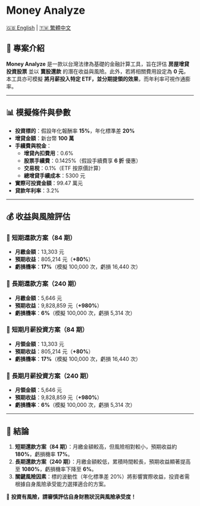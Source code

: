 # Money Analyze

[🇬🇧 English](README.en.md) | [🇹🇼 繁體中文](README.zh-TW.md)

## 📌 專案介紹

**Money Analyze** 是一款以台灣法律為基礎的金融計算工具，旨在評估 **房屋增貸投資股票** 並以 **賣股還款** 的潛在收益與風險。此外，若將相關費用設定為 **0 元**，本工具亦可模擬 **將月薪投入特定 ETF，並分期提領的效果**，而年利率可視作通膨率。

---

## 📊 **模擬條件與參數**

- **投資標的**：假設年化報酬率 **15%**，年化標準差 **20%**
- **增貸金額**：新台幣 **100 萬**
- **手續費與稅金**：
  - **增貸內扣費用**：0.6%
  - **股票手續費**：0.1425%（假設手續費享 **6 折** 優惠）
  - **交易稅**：0.1%（ETF 按原價計算）
  - **總增貸手續成本**：5300 元
- **實際可投資金額**：99.47 萬元
- **貸款年利率**：3.2%

---

## 💰 **收益與風險評估**

### 📆 **短期還款方案**（84 期）

- **月繳金額**：13,303 元
- **預期收益**：805,214 元（**+80%**）
- **虧損機率**：**17%**（模擬 100,000 次，虧損 16,440 次）

### 📆 **長期還款方案**（240 期）

- **月繳金額**：5,646 元
- **預期收益**：9,828,859 元（**+980%**）
- **虧損機率**：**6%**（模擬 100,000 次，虧損 5,314 次）

### 📆 **短期月薪投資方案**（84 期）

- **月領金額**：13,303 元
- **預期收益**：805,214 元（**+80%**）
- **虧損機率**：**17%**（模擬 100,000 次，虧損 16,440 次）

### 📆 **長期月薪投資方案**（240 期）

- **月領金額**：5,646 元
- **預期收益**：9,828,859 元（**+980%**）
- **虧損機率**：**6%**（模擬 100,000 次，虧損 5,314 次）

---

## 📝 **結論**

1. **短期還款方案（84 期）**：月繳金額較高，但風險相對較小，預期收益約 **180%**，虧損機率 **17%**。
2. **長期還款方案（240 期）**：月繳金額較低，累積時間較長，預期收益顯著提高至 **1080%**，虧損機率下降至 **6%**。
3. **關鍵風險因素**：標的波動性（年化標準差 20%）將影響實際收益，投資者需根據自身風險承受能力選擇適合的方案。

🔹 **投資有風險，請審慎評估自身財務狀況與風險承受度！**
